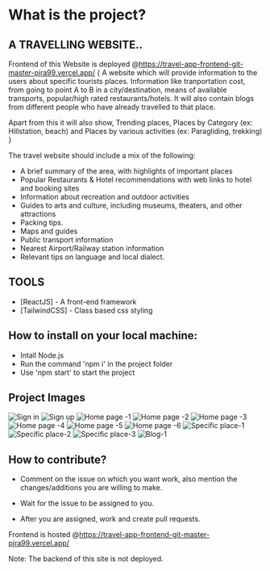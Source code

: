 # What is the project?

## A TRAVELLING WEBSITE.. 

Frontend of this Website is deployed @https://travel-app-frontend-git-master-pjra99.vercel.app/
{ 
A website which will provide information to the users about specific tourists places. Information like tranportation cost, from going to point A to B in a city/destination, means of available transports, popular/high rated restaurants/hotels. It will also contain blogs from different people who have already travelled to that place. 

Apart from this it will also show, Trending places, Places by Category (ex: Hillstation, beach) and Places by various activities (ex: Paragliding, trekking)
}

The travel website should include a mix of the following:

- A brief summary of the area, with highlights of important places
- Popular Restaurants & Hotel recommendations with web links to hotel and   booking sites
- Information about recreation and outdoor activities
- Guides to arts and culture, including museums, theaters, and other     attractions
- Packing tips.
- Maps and guides
- Public transport information
- Nearest Airport/Railway station information
- Relevant tips on language and local dialect.

## TOOLS

- [ReactJS] - A front-end framework
- [TailwindCSS] - Class based css styling

## How to install on your local machine:

- Intall Node.js
- Run the command 'npm i' in the project folder
- Use 'npm start' to start the project

## Project Images

![Sign in](travel-app-screenshots/Screenshot%20(682).png)
![Sign up](travel-app-screenshots/Screenshot%20(683).png)
![Home page -1](travel-app-screenshots/Screenshot%20(684).png)
![Home page -2](travel-app-screenshots/Screenshot%20(685).png)
![Home page -3](travel-app-screenshots/Screenshot%20(686).png)
![Home page -4](travel-app-screenshots/Screenshot%20(687).png)
![Home page -5](travel-app-screenshots/Screenshot%20(688).png)
![Home page -6](travel-app-screenshots/Screenshot%20(689).png)
![Specific place-1](travel-app-screenshots/Screenshot%20(690).png)
![Specific place-2](travel-app-screenshots/Screenshot%20(691).png)
![Specific place-3](travel-app-screenshots/Screenshot%20(692).png)
![Blog-1](travel-app-screenshots/Screenshot%20(693).png)



## How to contribute?

- Comment on the issue on which you want work, also mention the     changes/additions you are willing to make.

- Wait for the issue to be assigned to you.

- After you are assigned, work and create pull requests.

Frontend is hosted @https://travel-app-frontend-git-master-pjra99.vercel.app/

Note: The backend of this site is not deployed.


